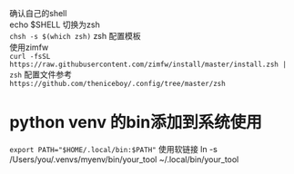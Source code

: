 确认自己的shell  
echo $SHELL
切换为zsh  
`chsh -s $(which zsh)`
zsh 配置模板  
使用zimfw  
`curl -fsSL https://raw.githubusercontent.com/zimfw/install/master/install.zsh | zsh`
配置文件参考  
`https://github.com/theniceboy/.config/tree/master/zsh`

# python venv 的bin添加到系统使用  
`export PATH="$HOME/.local/bin:$PATH"`
使用软链接
ln -s /Users/you/.venvs/myenv/bin/your_tool ~/.local/bin/your_tool

